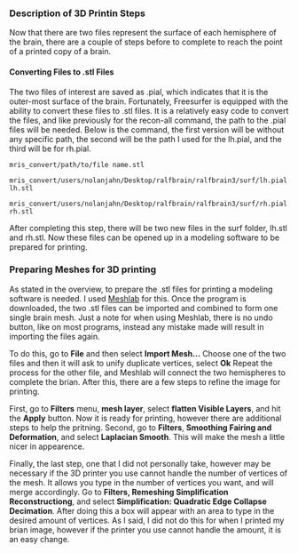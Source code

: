 ### Description of 3D Printin Steps
Now that there are two files represent the surface of each hemisphere of the brain, there are a couple of steps before to complete to reach the point of a printed copy of a brain. 

#### Converting Files to .stl Files
The two files of interest are saved as .pial, which indicates that it is the outer-most surface of the brain.
Fortunately, Freesurfer is equipped with the ability to convert these files to .stl files. 
It is a relatively easy code to convert the files, and like previously for the recon-all command, the path to the .pial files will be needed.
Below is the command, the first version will be without any specific path, the second will be the path I used for the lh.pial, and the third will be for rh.pial.
```
mris_convert/path/to/file name.stl

mris_convert/users/nolanjahn/Desktop/ralfbrain/ralfbrain3/surf/lh.pial lh.stl

mris_convert/users/nolanjahn/Desktop/ralfbrain/ralfbrain3/surf/rh.pial rh.stl 
```

After completing this step, there will be two new files in the surf folder, lh.stl and rh.stl.
Now these files can be opened up in a modeling software to be prepared for printing.

### Preparing Meshes for 3D printing 
As stated in the overview, to prepare the .stl files for printing a modeling software is needed. I used [Meshlab](http://www.meshlab.net/) for this. 
Once the program is downloaded, the two .stl files can be imported and combined to form one single brain mesh.
Just a note for when using Meshlab, there is no undo button, like on most programs, instead any mistake made will result in importing the files again.


To do this, go to **File** and then select **Import Mesh...**
Choose one of the two files and then it will ask to unify duplicate vertices, select **Ok**
Repeat the process for the other file, and Meshlab will connect the two hemispheres to complete the brian.
After this, there are a few steps to refine the image for printing. 


First, go to **Filters** menu, **mesh layer**, select **flatten Visible Layers**, and hit the **Apply** button.
Now it is ready for printing, however there are additional steps to help the pritning.
Second, go to **Filters**, **Smoothing Fairing and Deformation**, and select **Laplacian Smooth**.
This will make the mesh a little nicer in appearence. 


Finally, the last step, one that I did not personally take, however may be necessary if the 3D printer you use cannot handle the number of vertices of the mesh.
It allows you type in the number of vertices you want, and will merge accordingly.
Go to **Filters, Remeshing Simplification Reconstructiong**, and select **Simplification: Quadratic Edge Collapse Decimation**.
After doing this a box will appear with an area to type in the desired amount of vertices. 
As I said, I did not do this for when I printed my brian image, however if the printer you use cannot handle the amount, it is an easy change. 
